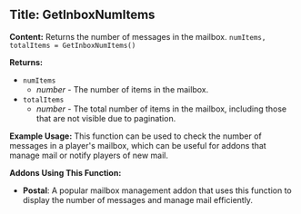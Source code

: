 ## Title: GetInboxNumItems

**Content:**
Returns the number of messages in the mailbox.
`numItems, totalItems = GetInboxNumItems()`

**Returns:**
- `numItems`
  - *number* - The number of items in the mailbox.
- `totalItems`
  - *number* - The total number of items in the mailbox, including those that are not visible due to pagination.

**Example Usage:**
This function can be used to check the number of messages in a player's mailbox, which can be useful for addons that manage mail or notify players of new mail.

**Addons Using This Function:**
- **Postal**: A popular mailbox management addon that uses this function to display the number of messages and manage mail efficiently.